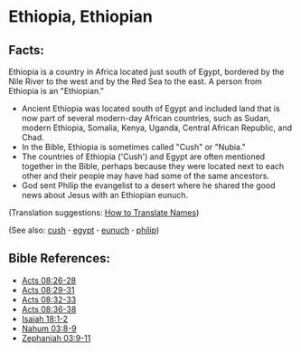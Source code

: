# Ethiopia, Ethiopian #

## Facts: ##

Ethiopia is a country in Africa located just south of Egypt, bordered by the Nile River to the west and by the Red Sea to the east. A person from Ethiopia is an "Ethiopian."

* Ancient Ethiopia was located south of Egypt and included land that is now part of several modern-day African countries, such as Sudan, modern Ethiopia, Somalia, Kenya, Uganda, Central African Republic, and Chad. 
* In the Bible, Ethiopia is sometimes called "Cush" or "Nubia."
* The countries of Ethiopia ('Cush') and Egypt are often mentioned together in the Bible, perhaps because they were located next to each other and their people may have had some of the same ancestors.
* God sent Philip the evangelist to a desert where he shared the good news about Jesus with an Ethiopian eunuch.

(Translation suggestions: [How to Translate Names](https://git.door43.org/Door43/en-ta-translate-vol1/src/master/content/translate_names.md))

(See also: [cush](../other/cush.md) **·** [egypt](../other/egypt.md) **·** [eunuch](../other/eunuch.md) **·** [philip](../other/philip.md))

## Bible References: ##

* [Acts 08:26-28](https://door43.org/en/bible/notes/act/08/26)
* [Acts 08:29-31](https://door43.org/en/bible/notes/act/08/29)
* [Acts 08:32-33](https://door43.org/en/bible/notes/act/08/32)
* [Acts 08:36-38](https://door43.org/en/bible/notes/act/08/36)
* [Isaiah 18:1-2](https://door43.org/en/bible/notes/isa/18/01)
* [Nahum 03:8-9](https://door43.org/en/bible/notes/nam/03/08)
* [Zephaniah 03:9-11](https://door43.org/en/bible/notes/zep/03/09)

